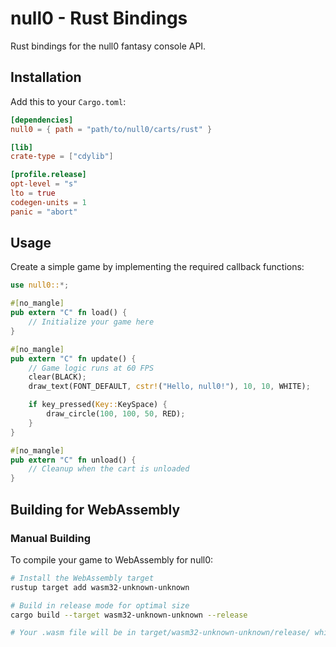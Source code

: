 # null0 - Rust Bindings

Rust bindings for the null0 fantasy console API.

## Installation

Add this to your `Cargo.toml`:

```toml
[dependencies]
null0 = { path = "path/to/null0/carts/rust" }

[lib]
crate-type = ["cdylib"]

[profile.release]
opt-level = "s"
lto = true
codegen-units = 1
panic = "abort"
```

## Usage

Create a simple game by implementing the required callback functions:

```rust
use null0::*;

#[no_mangle]
pub extern "C" fn load() {
    // Initialize your game here
}

#[no_mangle]
pub extern "C" fn update() {
    // Game logic runs at 60 FPS
    clear(BLACK);
    draw_text(FONT_DEFAULT, cstr!("Hello, null0!"), 10, 10, WHITE);

    if key_pressed(Key::KeySpace) {
        draw_circle(100, 100, 50, RED);
    }
}

#[no_mangle]
pub extern "C" fn unload() {
    // Cleanup when the cart is unloaded
}
```

## Building for WebAssembly

### Manual Building

To compile your game to WebAssembly for null0:

```bash
# Install the WebAssembly target
rustup target add wasm32-unknown-unknown

# Build in release mode for optimal size
cargo build --target wasm32-unknown-unknown --release

# Your .wasm file will be in target/wasm32-unknown-unknown/release/ which you put in a zip as main.wasm
```
